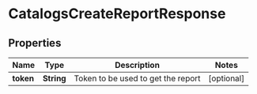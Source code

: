 

# CatalogsCreateReportResponse


## Properties

| Name | Type | Description | Notes |
|------------ | ------------- | ------------- | -------------|
|**token** | **String** | Token to be used to get the report |  [optional] |



